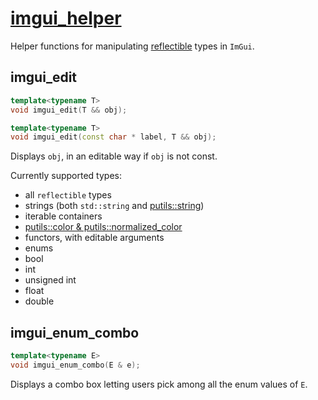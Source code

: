 # [imgui_helper](imgui_helper.hpp)

Helper functions for manipulating [reflectible](https://github.com/phisko/reflection) types in `ImGui`.

## imgui_edit

```cpp
template<typename T>
void imgui_edit(T && obj);

template<typename T>
void imgui_edit(const char * label, T && obj);
```

Displays `obj`, in an editable way if `obj` is not const.

Currently supported types:
* all `reflectible` types
* strings (both `std::string` and [putils::string](../string.md))
* iterable containers
* [putils::color & putils::normalized_color](../color.md)
* functors, with editable arguments
* enums
* bool
* int
* unsigned int
* float
* double

## imgui_enum_combo

```cpp
template<typename E>
void imgui_enum_combo(E & e);
```

Displays a combo box letting users pick among all the enum values of `E`.